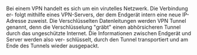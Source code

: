 Bei einem VPN handelt es sich um ein virutelles Netzwerk. Die Verbindung er-
folgt mithilfe eines VPN-Servers, der dem Endgerät intern eine neue IP-Adresse
zuweist. Die Verschlüsselten Datenleitungen werden VPN Tunnel genannt, denn
die Verschlüsselung "gräbt" einen abhörsicheren Tunnel durch das ungeschützte
Internet. Die Informationen zwischen Endgerät und Server werden also ver-
schlüsselt, durch den Tunnel transportiert und am Ende des Tunnels wieder
ausgepackt.